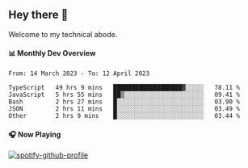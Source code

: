 ## Hey there 👋

Welcome to my technical abode.

#### 📊 Monthly Dev Overview
<!--START_SECTION:waka-->

```text
From: 14 March 2023 - To: 12 April 2023

TypeScript   49 hrs 9 mins   ███████████████████▓░░░░░   78.11 %
JavaScript   5 hrs 55 mins   ██▒░░░░░░░░░░░░░░░░░░░░░░   09.41 %
Bash         2 hrs 27 mins   █░░░░░░░░░░░░░░░░░░░░░░░░   03.90 %
JSON         2 hrs 11 mins   █░░░░░░░░░░░░░░░░░░░░░░░░   03.49 %
Other        2 hrs 9 mins    █░░░░░░░░░░░░░░░░░░░░░░░░   03.44 %
```

<!--END_SECTION:waka-->

#### 🎧 Now Playing

[![spotify-github-profile](https://spotify-github-profile.vercel.app/api/view?uid=james2mid&cover_image=true&theme=natemoo-re)](https://open.spotify.com/user/james2mid?si=2b3baf2b09cb499e)
